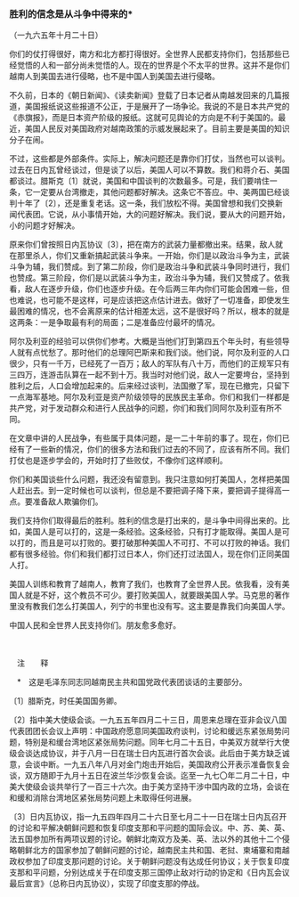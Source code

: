 ### **胜利的信念是从斗争中得来的**\*

（一九六五年十月二十日）

你们的仗打得很好，南方和北方都打得很好。全世界人民都支持你们，包括那些已经觉悟的人和一部分尚未觉悟的人。现在的世界是个不太平的世界。这并不是你们越南人到美国去进行侵略，也不是中国人到美国去进行侵略。

不久前，日本的《朝日新闻》、《读卖新闻》登载了日本记者从南越发回来的几篇报道，美国报纸说这些报道不公正，于是展开了一场争论。我说的不是日本共产党的《赤旗报》，而是日本资产阶级的报纸。这就可见舆论的方向是不利于美国的。最近，美国人民反对美国政府对越南政策的示威发展起来了。目前主要是美国的知识分子在闹。

不过，这些都是外部条件。实际上，解决问题还是靠你们打仗，当然也可以谈判。过去在日内瓦曾经谈过，但是谈了以后，美国人可以不算数。我们和蒋介石、美国都谈过。腊斯克〔1〕就说，美国和中国谈判的次数最多。可是，我们要啃住一条，它一定要从台湾撤走，其他问题都好解决。这条它不答应。中、美两国已经谈判十年了〔2〕，还是重复老话。这一条，我们放松不得。美国曾想和我们交换新闻代表团。它说，从小事情开始，大的问题好解决。我们说，要从大的问题开始，小的问题才好解决。

原来你们曾按照日内瓦协议〔3〕，把在南方的武装力量都撤出来。结果，敌人就在那里杀人，你们又重新搞起武装斗争来。一开始，你们是以政治斗争为主，武装斗争为辅，我们赞成。到了第二阶段，你们是政治斗争和武装斗争同时进行，我们也赞成。第三阶段，你们是以武装斗争为主，政治斗争为辅，我们又赞成了。依我看，敌人在逐步升级，你们也逐步升级。在今后两三年内你们可能会困难一些，但也难说，也可能不是这样，可是应该把这点估计进去。做好了一切准备，即使发生最困难的情况，也不会离原来的估计相差太远，这不是很好吗？所以，根本的就是这两条：一是争取最有利的局面；二是准备应付最坏的情况。

阿尔及利亚的经验可以供你们参考。大概是当他们打到第四五个年头时，有些领导人就有点忧愁了。那时他们的总理阿巴斯来和我们谈。他们说，阿尔及利亚的人口很少，只有一千万，已经死了一百万；敌人的军队有八十万，而他们的正规军只有三四万，连游击队算在一起不到十万。我当时对他们说，敌人一定要垮台，坚持到胜利之后，人口会增加起来的。后来经过谈判，法国撤了军，现在已撤完，只留下一点海军基地。阿尔及利亚是资产阶级领导的民族民主革命。你们和我们一样都是共产党，对于发动群众和进行人民战争的问题，你们和我们同阿尔及利亚有所不同。

在文章中讲的人民战争，有些属于具体问题，是一二十年前的事了。现在，你们已经有了一些新的情况，你们的很多方法和我们过去的不同了，应该有所不同。我们打仗也是逐步学会的，开始时打了些败仗，不像你们这样顺利。

你们和美国谈些什么问题，我还没有留意到。我只注意如何打美国人，怎样把美国人赶出去。到一定时候也可以谈判，但总是不要把调子降下来，要把调子提得高一点。要准备敌人欺骗你们。

我们支持你们取得最后的胜利。胜利的信念是打出来的，是斗争中间得出来的。比如，美国人是可以打的，这是一条经验。这条经验，只有打才能取得。美国人是可以打的，而且是可以打败的。要打破那种美国人不可打、不可以打败的神话。我们都有很多经验。你们和我们都打过日本人，你们还打过法国人，现在你们正同美国人打。

美国人训练和教育了越南人，教育了我们，也教育了全世界人民。依我看，没有美国人就是不好，这个教员不可少。要打败美国人，就要跟美国人学。马克思的著作里没有教我们怎么打美国人，列宁的书里也没有写。这主要是靠我们向美国人学。

中国人民和全世界人民支持你们。朋友愈多愈好。

　　

　注　　释　

　\*　这是毛泽东同志同越南民主共和国党政代表团谈话的主要部分。

〔1〕腊斯克，时任美国国务卿。

〔2〕指中美大使级会谈。一九五五年四月二十三日，周恩来总理在亚非会议八国代表团团长会议上声明：中国政府愿意同美国政府谈判，讨论和缓远东紧张局势问题，特别是和缓台湾地区紧张局势问题。同年七月二十五日，中美双方就举行大使级会谈达成协议，并于八月一日在瑞士日内瓦进行首次会谈。此后由于美方缺乏诚意，会谈中断。一九五八年八月对金门炮击开始后，美国政府公开表示准备恢复会谈，双方随即于九月十五日在波兰华沙恢复会谈。迄至一九七〇年二月二十日，中美大使级会谈共举行了一百三十六次。由于美方坚持干涉中国内政的立场，会谈在和缓和消除台湾地区紧张局势问题上未取得任何进展。

〔3〕日内瓦协议，指一九五四年四月二十六日至七月二十一日在瑞士日内瓦召开的讨论和平解决朝鲜问题和恢复印度支那和平问题的国际会议。中、苏、美、英、法五国参加所有两项议题的讨论。朝鲜北南双方及美、英、法以外的其他十二个侵略朝鲜北方的国家参加了朝鲜问题的讨论，越南民主共和国、老挝、柬埔寨和南越政权参加了印度支那问题的讨论。关于朝鲜问题没有达成任何协议；关于恢复印度支那和平问题，分别达成关于在印度支那三国停止敌对行动的协定和《日内瓦会议最后宣言》（总称日内瓦协议），实现了印度支那的停战。